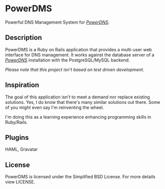 # PowerDMS
Powerful DNS Management System for [*PowerDNS*][1].

## Description
PowerDMS is a Ruby on Rails application that provides a multi-user web interface for DNS management.
It works against the database server of a [*PowerDNS*][1] installation with the PostgreSQL/MySQL backend.

*Please note that this project isn't based on test driven development.*

## Inspiration
The goal of this application isn't to meet a demand nor replace existing solutions. Yes, I do know that 
there's many similar solutions out there. Some of you might even say I'm reinventing the wheel.

I'm doing this as a learning experience enhancing programming skills in Ruby/Rails.

## Plugins
HAML, Gravatar

## License
PowerDMS is licensed under the Simplified BSD License. For more details view LICENSE.

[1]: http://www.powerdns.com/
